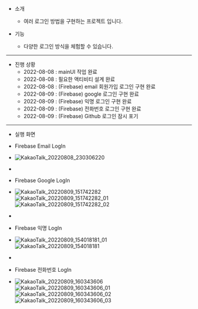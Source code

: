 - 소개
  - 여러 로그인 방법을 구현하는 프로젝트 입니다.
 
- 기능
  - 다양한 로그인 방식을 체험할 수 있습니다.

---

- 진행 상황
  - 2022-08-08 : mainUI 작업 완료
  - 2022-08-08 : 필요한 액티비티 설계 완료
  - 2022-08-08 : (Firebase) email 회원가입 로그인 구현 완료
  - 2022-08-09 : (Firebase) google 로그인 구현 완료
  - 2022-08-09 : (Firebase) 익명 로그인 구현 완료
  - 2022-08-09 : (Firebase) 전화번호 로그인 구현 완료
  - 2022-08-09 : (Firebase) Github 로그인 잠시 포기

---
- 실행 화면

- Firebase Email LogIn
- ![KakaoTalk_20220808_230306220](https://user-images.githubusercontent.com/68932465/183436497-41ca7a26-846c-46ef-b521-3af0b59553b2.jpg)
-
- Firebase Google LogIn
- ![KakaoTalk_20220809_151742282](https://user-images.githubusercontent.com/68932465/183578878-889f5917-b787-4f1a-a5dc-c4384a9203b5.jpg)
![KakaoTalk_20220809_151742282_01](https://user-images.githubusercontent.com/68932465/183578882-c9ec48c4-e318-4d93-a5f3-18b791bd2b4b.jpg)
![KakaoTalk_20220809_151742282_02](https://user-images.githubusercontent.com/68932465/183578884-11c34bfb-ffac-4b5b-9b70-05c9625ee190.jpg)
-
- Firebase 익명 LogIn
- ![KakaoTalk_20220809_154018181_01](https://user-images.githubusercontent.com/68932465/183581660-42922257-0936-410a-be1b-d4986352b12e.jpg)
![KakaoTalk_20220809_154018181](https://user-images.githubusercontent.com/68932465/183581665-720d5d3a-b302-44a2-95ed-0f908b1ef713.jpg)
-
- Firebase 전화번호 LogIn
- ![KakaoTalk_20220809_160343606](https://user-images.githubusercontent.com/68932465/183585653-73d77ebf-d417-4ba5-bb08-2564f1385f0f.jpg)
![KakaoTalk_20220809_160343606_01](https://user-images.githubusercontent.com/68932465/183585665-4005b8f0-4144-4245-95a7-904ffbbb69b2.jpg)
![KakaoTalk_20220809_160343606_02](https://user-images.githubusercontent.com/68932465/183585669-9783ed11-08d2-4899-b3ab-10e86928c31d.jpg)
![KakaoTalk_20220809_160343606_03](https://user-images.githubusercontent.com/68932465/183585670-174933fb-0124-4e71-bae1-cbdd87f78d7e.jpg)
